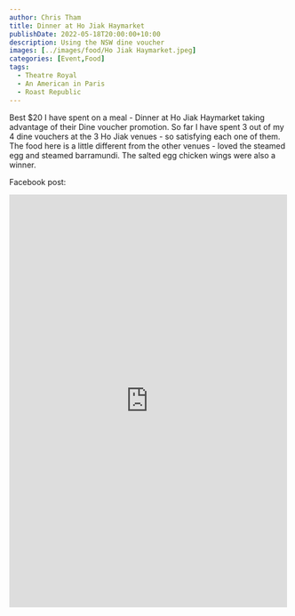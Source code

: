 ```yaml
---
author: Chris Tham
title: Dinner at Ho Jiak Haymarket
publishDate: 2022-05-18T20:00:00+10:00
description: Using the NSW dine voucher
images: [../images/food/Ho Jiak Haymarket.jpeg]
categories: [Event,Food]
tags:
  - Theatre Royal
  - An American in Paris
  - Roast Republic
---
```


Best $20 I have spent on a meal - Dinner at Ho Jiak Haymarket taking advantage of their Dine voucher promotion. So far I have spent 3 out of my 4 dine vouchers at the 3 Ho Jiak venues - so satisfying each one of them. The food here is a little different from the other venues - loved the steamed egg and steamed barramundi. The salted egg chicken wings were also a winner.

Facebook post:

<iframe src="https://www.facebook.com/plugins/post.php?href=https%3A%2F%2Fwww.facebook.com%2Fchris1.tham%2Fposts%2Fpfbid02Act2ZiPjNahQXqPtYw9chMhzUgxH9zRZ9ScvQnrmD6XBaVLHhZevo5DtYQrqEemfl&show_text=true&width=500" width="500" height="742" style="border:none;overflow:hidden" scrolling="no" frameborder="0" allowfullscreen="true" allow="autoplay; clipboard-write; encrypted-media; picture-in-picture; web-share"></iframe>

